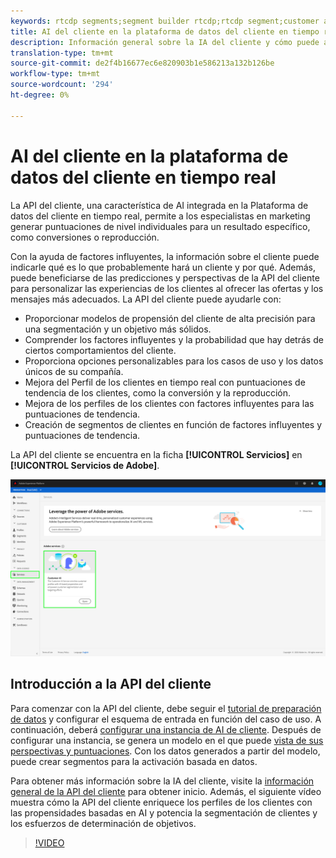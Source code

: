 ```yaml
---
keywords: rtcdp segments;segment builder rtcdp;rtcdp segment;customer ai rtcdp
title: AI del cliente en la plataforma de datos del cliente en tiempo real
description: Información general sobre la IA del cliente y cómo puede ayudar a generar puntuaciones para resultados específicos, como conversiones o la reproducción.
translation-type: tm+mt
source-git-commit: de2f4b16677ec6e820903b1e586213a132b126be
workflow-type: tm+mt
source-wordcount: '294'
ht-degree: 0%

---
```



# AI del cliente en la plataforma de datos del cliente en tiempo real

La API del cliente, una característica de AI integrada en la Plataforma de datos del cliente en tiempo real, permite a los especialistas en marketing generar puntuaciones de nivel individuales para un resultado específico, como conversiones o reproducción.

Con la ayuda de factores influyentes, la información sobre el cliente puede indicarle qué es lo que probablemente hará un cliente y por qué. Además, puede beneficiarse de las predicciones y perspectivas de la API del cliente para personalizar las experiencias de los clientes al ofrecer las ofertas y los mensajes más adecuados. La API del cliente puede ayudarle con:

* Proporcionar modelos de propensión del cliente de alta precisión para una segmentación y un objetivo más sólidos.
* Comprender los factores influyentes y la probabilidad que hay detrás de ciertos comportamientos del cliente.
* Proporciona opciones personalizables para los casos de uso y los datos únicos de su compañía.
* Mejora del Perfil de los clientes en tiempo real con puntuaciones de tendencia de los clientes, como la conversión y la reproducción.
* Mejora de los perfiles de los clientes con factores influyentes para las puntuaciones de tendencia.
* Creación de segmentos de clientes en función de factores influyentes y puntuaciones de tendencia.

La API del cliente se encuentra en la ficha **[!UICONTROL Servicios]** en **[!UICONTROL Servicios de Adobe]**.

![Ubicación de AI del cliente](../assets/overview/rtcdp-customer-ai.png)

## Introducción a la API del cliente

Para comenzar con la API del cliente, debe seguir el [tutorial de preparación de datos](../../intelligent-services/data-preparation.md) y configurar el esquema de entrada en función del caso de uso. A continuación, deberá [configurar una instancia de AI de cliente](../../intelligent-services/customer-ai/user-guide/configure.md). Después de configurar una instancia, se genera un modelo en el que puede [vista de sus perspectivas y puntuaciones](../../intelligent-services/customer-ai/user-guide/discover-insights.md). Con los datos generados a partir del modelo, puede crear segmentos para la activación basada en datos.

Para obtener más información sobre la IA del cliente, visite la [información general de la API del cliente](../../intelligent-services/customer-ai/overview.md) para obtener inicio. Además, el siguiente vídeo muestra cómo la API del cliente enriquece los perfiles de los clientes con las propensidades basadas en AI y potencia la segmentación de clientes y los esfuerzos de determinación de objetivos.

>[!VIDEO](https://video.tv.adobe.com/v/40374/?quality=12&learn=on)
